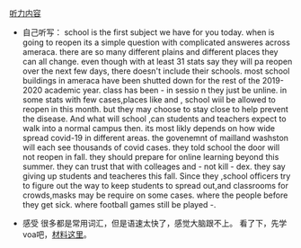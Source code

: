 [听力内容](https://www.bilibili.com/video/BV1jQ4y1N7kZ?p=1)

- 自己听写：
school is the first subject we have for you today.
when is going to reopen its a simple question with complicated answeres across ameraca.
there are so many different plains and different places they can all change.
even though with at least 31 stats say they will pa reopen over the next few days, there doesn't include their schools.
most school buildings in ameraca have been shutted down for the rest of the 2019-2020 academic year.
class has been  - in sessio n they just be unline.
in some stats with few cases,places like and ,
school wiil be allowed to reopen in this month.
but they may choose to stay close to help prevent the disease. 
And what will school ,can students and teachers expect to walk into a normal campus then.
its most likly depends on how wide spread covid-19 in different areas. the govenemnt of mailland washston will each see thousands of covid cases.
they told school the door will not reopen in fall.
they should prepare for online learning beyond this summer.
they can trust that with colleages and - not kill - 
dex. they say giving up students and teacheres this fall.
Since they ,school officers try to figure out the way to keep students to spread out,and classrooms for crowds,masks may be require on some cases.
where the people before they get sick. 
where football games still be played -.

- 感受
很多都是常用词汇，但是语速太快了，感觉大脑跟不上。
看了下，先学voa吧，[材料这里](https://learningenglish.voanews.com/a/teachers-get-mental-health-training-help-students/6519876.html)。
